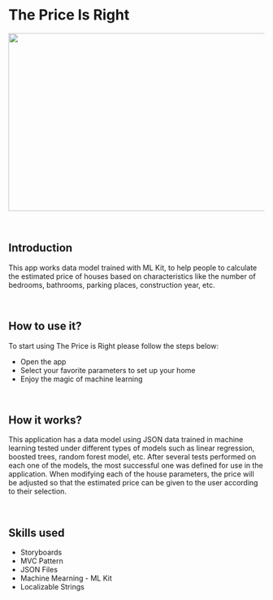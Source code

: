# The Price Is Right
<p align="center">
  <img src="/images/ThePriceIsRight.jpg" height="350" width="650"/>
</p>
<br/>
<h2>Introduction</h2> 
<p>  This app works data model trained with ML Kit, to help people to calculate the estimated price of houses based on characteristics like the number of bedrooms, bathrooms, parking places, construction year, etc.</p>
<br/>
<h2>How to use it?</h2> 
<p>To start using The Price is Right please follow the steps below:</p>
<ul>
  <li>Open the app</li>
  <li>Select your favorite parameters to set up your home</li>
  <li>Enjoy the magic of machine learning</li>
</ul>
<br/>
<h2>How it works?</h2>
<p>This application has a data model using JSON data trained in machine learning tested under different types of models such as linear regression, boosted trees, random forest model, etc. After several tests performed on each one of the models, the most successful one was defined for use in the application. When modifying each of the house parameters, the price will be adjusted so that the estimated price can be given to the user according to their selection.</p>
<br/>
<h2>Skills used</h2> 
<ul>
  <li>Storyboards</li>
  <li>MVC Pattern</li>
  <li>JSON Files</li>
  <li>Machine Mearning - ML Kit</li>
  <li> Localizable Strings</li>
</ul>
